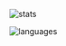 ![stats](https://github-readme-stats.vercel.app/api?username=henryli17&show_icons=true&count_private=true&theme=graywhite)

![languages](https://github-readme-stats.vercel.app/api/top-langs/?username=henryli17&layout=compact&exclude_repo=repo,henryli17.github.io&theme=graywhite&langs_count=6&hide=css,makefile,applescript,shell,hack,dockerfile&cache=3)
